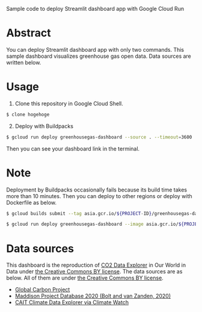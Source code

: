 Sample code to deploy Streamlit dashboard app with Google Cloud Run
 
# Abstract
 
You can deploy Streamlit dashboard app with only two commands.
This sample dashboard visualizes greenhouse gas open data. Data sources are written below.

 
# Usage

1. Clone this repository in Google Cloud Shell.
```bash
$ clone hogehoge
```
2. Deploy with Buildpacks
```bash
$ gcloud run deploy greenhousegas-dashboard --source . --timeout=3600
```

Then you can see your dashboard link in the terminal.
 
# Note
Deployment by Buildpacks occasionally fails because its build time takes more than 10 minutes.
Then you can deploy to other regions or deploy with Dockerfile as below.
```bash
$ gcloud builds submit --tag asia.gcr.io/${PROJECT-ID}/greenhousegas-dashboard:v

$ gcloud run deploy greenhousegas-dashboard --image asia.gcr.io/${PROJECT-ID}/greenhousegas-dashboard:v1
```
 
# Data sources
This dashboard is the reproduction of [CO2 Data Explorer](https://ourworldindata.org/explorers/co2) in Our World in Data under [the Creative Commons BY license](https://creativecommons.org/licenses/by/4.0/).
The data sources are as below. All of them are under [the Creative Commons BY license](https://creativecommons.org/licenses/by/4.0/).
- [Global Carbon Project](https://www.icos-cp.eu/science-and-impact/global-carbon-budget/2021)
- [Maddison Project Database 2020 (Bolt and van Zanden, 2020)](https://www.rug.nl/ggdc/historicaldevelopment/maddison/releases/maddison-project-database-2020)
- [CAIT Climate Data Explorer via Climate Watch](https://www.climatewatchdata.org/data-explorer/historical-emissions?historical-emissions-data-sources=cait&historical-emissions-gases=all-ghg&historical-emissions-regions=All%20Selected&historical-emissions-sectors=total-including-lucf%2Ctotal-including-lucf&page=1)